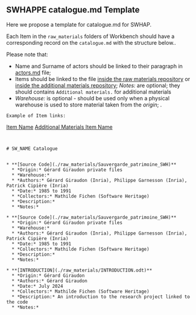 ## SWHAPPE catalogue.md Template

Here we propose a template for catalogue<span>.md for SWHAP.

Each Item in the `raw_materials` folders of Workbench should have a corresponding record on the `catalogue.md` with the structure below..

Please note that:
* Name and Surname of actors should be linked to their paragraph in [actors.md](./actors.md) file;
* Items should be linked to the file [inside the raw materials repository](./raw_matherials/) or [inside the additional materials repository](./additional_matherials/);
*Notes:* are optional; they should contains `Additional materials.` for additional materials
* *Warehouse:* is optional - should be used only when a physical warehouse is used to store material taken from the *origin*; .

~~~
Example of Item links:
~~~
[Item Name](./raw_materials/example_file.zip)
[Additional Materials Item Name](./additional_materials/example.ppt)
~~~


# SW_NAME Catalogue


* **[Source Code](./raw_materials/Sauvergarde_patrimoine_SWH)**
  * *Origin:* Gérard Giraudon private files
  * *Warehouse:* 
  * *Authors:* Gérard Giraudon (Inria), Philippe Garnesson (Inria), Patrick Cipière (Inria)
  * *Date:* 1985 to 1991
  * *Collectors:* Mathilde Fichen (Software Heritage)
  * *Description:* 
  * *Notes:* 

* **[Source Code](./raw_materials/Sauvergarde_patrimoine_SWH)**
  * *Origin:* Gérard Giraudon private files
  * *Warehouse:* 
  * *Authors:* Gérard Giraudon (Inria), Philippe Garnesson (Inria), Patrick Cipière (Inria)
  * *Date:* 1985 to 1991
  * *Collectors:* Mathilde Fichen (Software Heritage)
  * *Description:* 
  * *Notes:* 
  
* **[INTRODUCTION](./raw_materials/INTRODUCTION.odt)**
  * *Origin:* Gérard Giraudon
  * *Authors:* Gérard Giraudon
  * *Date:* July 2024
  * *Collectors:* Mathilde Fichen (Software Heritage)
  * *Description:* An introduction to the research project linked to the code
  * *Notes:* 


